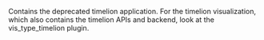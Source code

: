 Contains the deprecated timelion application. For the timelion visualization,
which also contains the timelion APIs and backend, look at the vis_type_timelion plugin.
